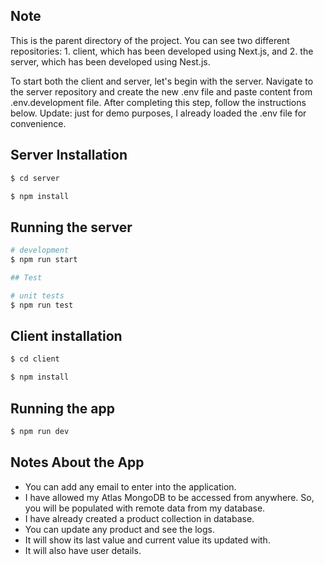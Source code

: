 ## Note

This is the parent directory of the project. You can see two different repositories: 1. client, which has been developed using Next.js, and 2. the server, which has been developed using Nest.js.

To start both the client and server, let's begin with the server. Navigate to the server repository and create the new .env file and paste content from .env.development file. After completing this step, follow the instructions below. Update: just for demo purposes, I already loaded the .env file for convenience.

## Server Installation

```bash
$ cd server

$ npm install
```

## Running the server

```bash
# development
$ npm run start

## Test

# unit tests
$ npm run test
```

## Client installation

```bash
$ cd client

$ npm install
```

## Running the app

```bash
$ npm run dev
```

## Notes About the App

- You can add any email to enter into the application.
- I have allowed my Atlas MongoDB to be accessed from anywhere. So, you will be populated with remote data from my database.
- I have already created a product collection in database.
- You can update any product and see the logs.
- It will show its last value and current value its updated with.
- It will also have user details.
